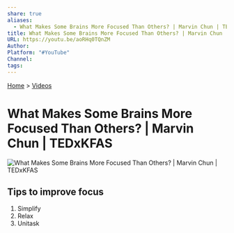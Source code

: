 ```yaml
---  
share: true  
aliases:  
  - What Makes Some Brains More Focused Than Others? | Marvin Chun | TEDxKFAS  
title: What Makes Some Brains More Focused Than Others? | Marvin Chun | TEDxKFAS  
URL: https://youtu.be/aoRHq0TQnZM  
Author:   
Platform: "#YouTube"  
Channel:   
tags:   
---  
```

[Home](../index.md) > [Videos](./index.md)  
# What Makes Some Brains More Focused Than Others? | Marvin Chun | TEDxKFAS  
![What Makes Some Brains More Focused Than Others? | Marvin Chun | TEDxKFAS](https://youtu.be/aoRHq0TQnZM)  
## Tips to improve focus  
1. Simplify  
2. Relax  
3. Unitask  
